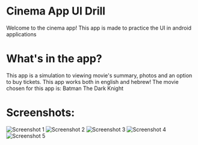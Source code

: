 # Cinema App UI Drill
Welcome to the cinema app!
This app is made to practice the UI in android applications

# What's in the app?
This app is a simulation to viewing movie's summary, photos and an option to buy tickets.
This app works both in english and hebrew!
The movie chosen for this app is: Batman The Dark Knight


# Screenshots:
![Screenshot 1](/CinemaApp%20pics/1.png)
![Screenshot 2](/CinemaApp%20pics/2.png)
![Screenshot 3](/CinemaApp%20pics/3.png)
![Screenshot 4](/CinemaApp%20pics/4.png)
![Screenshot 5](/CinemaApp%20pics/5.png)
